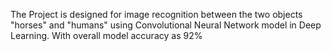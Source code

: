 The Project is designed for image recognition between the two objects "horses" and "humans" using Convolutional Neural Network model in Deep Learning. With overall model accuracy as 92%
